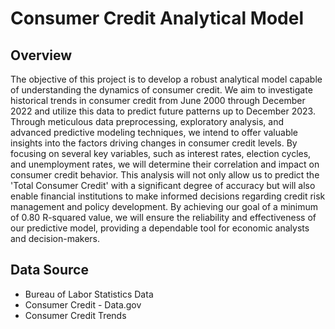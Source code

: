 # Consumer Credit Analytical Model

## Overview

The objective of this project is to develop a robust analytical model capable of understanding the dynamics of consumer credit. We aim to investigate historical trends in consumer credit from June 2000 through December 2022 and utilize this data to predict future patterns up to December 2023. Through meticulous data preprocessing, exploratory analysis, and advanced predictive modeling techniques, we intend to offer valuable insights into the factors driving changes in consumer credit levels. By focusing on several key variables, such as interest rates, election cycles, and unemployment rates, we will determine their correlation and impact on consumer credit behavior. This analysis will not only allow us to predict the 'Total Consumer Credit' with a significant degree of accuracy but will also enable financial institutions to make informed decisions regarding credit risk management and policy development. By achieving our goal of a minimum of 0.80 R-squared value, we will ensure the reliability and effectiveness of our predictive model, providing a dependable tool for economic analysts and decision-makers.

## Data Source

- Bureau of Labor Statistics Data
- Consumer Credit - Data.gov
- Consumer Credit Trends


